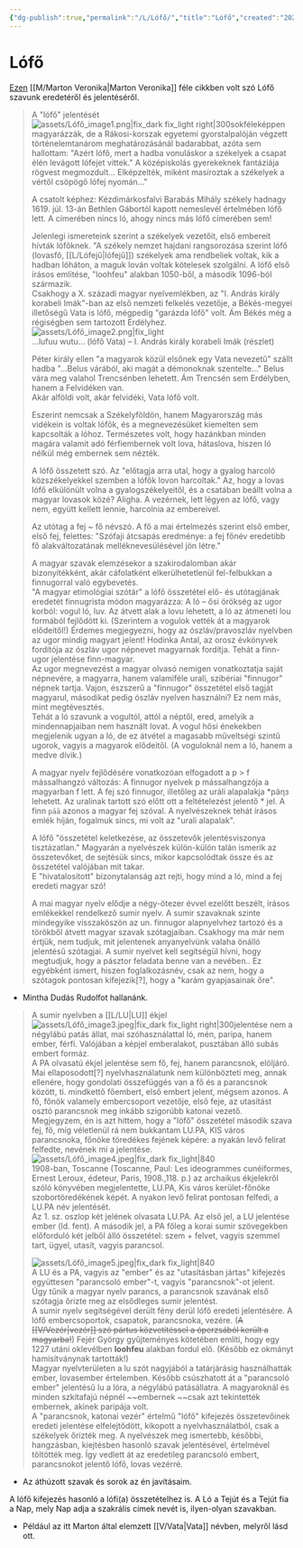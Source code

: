 ```yaml
---
{"dg-publish":true,"permalink":"/L/Lófő/","title":"Lófő","created":"2024-11-05T14:06","updated":"2025-09-24T13:52"}
---
```



# Lófő

[Ezen](https://web.archive.org/web/20240713094449/https://magyarmegmaradasert.hu/szerzok/k-n/marton-veronika/item/5920-z) [[M/Marton Veronika\|Marton Veronika]] féle cikkben volt szó Lófő szavunk eredetéről és jelentéséről.  

> A "lófő" jelentését ![assets/Lófő_image1.png|fix_dark fix_light right|300](/img/user/L/assets/L%C3%B3f%C5%91_image1.png)sokféleképpen magyarázzák, de a Rákosi-korszak egyetemi gyorstalpalóján végzett történelemtanárom meghatározásánál badarabbat, azóta sem hallottam: "Azért lófő, mert a hadba vonuláskor a székelyek a csapat élén levágott lófejet vittek." A középiskolás gyerekeknek fantáziája rögvest megmozdult... Elképzelték, miként masíroztak a székelyek a vértől csöpögő lófej nyomán..."  
>
> A csatolt képhez: Kézdimárkosfalvi Barabás Mihály székely hadnagy 1619. júl. 13-án Bethlen Gábortól kapott nemeslevél értelmében lófő lett. A címerében nincs ló, ahogy nincs más lófő címerében sem!
>
> Jelenlegi ismereteink szerint a székelyek vezetőit, első embereit hívták lófőknek. "A székely nemzet hajdani rangsorozása szerint lófő (lovasfő, [[L/Lófejű\|lófejű]]) székelyek ama rendbeliek voltak, kik a hadban lóháton, a maguk lován voltak kötelesek szolgálni. A lófő első írásos említése, "loohfeu" alakban 1050-ből, a második 1096-ból származik.  
> Csakhogy a X. századi magyar nyelvemlékben, az "I. András király korabeli Imák"-ban az első nemzeti felkelés vezetője, a Békés-megyei illetőségű Vata is lófő, mégpedig "garázda lófő" volt. Ám Békés még a régiségben sem tartozott Erdélyhez.  
> ![assets/Lófő_image2.png|fix_light](/img/user/L/assets/L%C3%B3f%C5%91_image2.png)   
> ...lufuu wutu... (lófő Vata) – I. András király korabeli Imák (részlet)
> 
> Péter király ellen "a magyarok közül elsőnek egy Vata nevezetű" szállt hadba "...Belus várából, aki magát a démonoknak szentelte..." Belus vára meg valahol Trencsénben lehetett. Ám Trencsén sem Erdélyben, hanem a Felvidéken van.  
> Akár alföldi volt, akár felvidéki, Vata lófő volt.  
>
> Eszerint nemcsak a Székelyföldön, hanem Magyarország más vidékein is voltak lófők, és a megnevezésüket kiemelten sem kapcsolták a lóhoz. Természetes volt, hogy hazánkban minden magára valamit adó férfiembernek volt lova, hátaslova, hiszen ló nélkül még embernek sem nézték.  
>
> A lófő összetett szó. Az "előtagja arra utal, hogy a gyalog harcoló közszékelyekkel szemben a lófők lovon harcoltak." Az, hogy a lovas lófő elkülönült volna a gyalogszékelyeitől, és a csatában beállt volna a magyar lovasok közé? Aligha. A vezérnek, lett légyen az lófő, vagy nem, együtt kellett lennie, harcolnia az embereivel.  
>
> Az utótag a fej ~ fő névszó. A fő a mai értelmezés szerint első ember, első fej, felettes: "Szófaji átcsapás eredménye: a fej főnév eredetibb fő alakváltozatának melléknevesülésével jön létre."  
>
> A magyar szavak elemzésekor a szakirodalomban akár bizonyítékként, akár cáfolatként elkerülhetetlenül fel-felbukkan a finnugorral való egybevetés.  
> "A magyar etimológiai szótár" a lófő összetétel elő- és utótagjának eredetét finnugrista módon magyarázza: A ló – ősi örökség az ugor korból: vogul ló, luv. Az átvett alak a lovu lehetett, a ló az átmeneti lou formából fejlődött ki. (Szerintem a vogulok vették át a magyarok elődeitől!) Érdemes megjegyezni, hogy az ószláv/pravoszláv nyelvben az ugor mindig magyart jelent! Hodinka Antal, az orosz évkönyvek fordítója az ószláv ugor népnevet magyarnak fordítja. Tehát a finn-ugor jelentése finn-magyar.  
> Az ugor megnevezést a magyar olvasó nemigen vonatkoztatja saját népnevére, a magyarra, hanem valamiféle urali, szibériai "finnugor" népnek tartja. Vajon, észszerű a "finnugor" összetétel első tagját magyarul, másodikat pedig ószláv nyelven használni? Ez nem más, mint megtévesztés.  
> Tehát a ló szavunk a vogultól, attól a néptől, ered, amelyik a mindennapjaiban nem használt lovat. A vogul hősi énekekben megjelenik ugyan a ló, de ez átvétel a magasabb műveltségi szintű ugorok, vagyis a magyarok elődeitől. (A voguloknál nem a ló, hanem a medve dívik.)  
>
> A magyar nyelv fejlődésére vonatkozóan elfogadott a p > f mássalhangzó változás: A finnugor nyelvek p mássalhangzója a magyarban f lett. A fej szó finnugor, illetőleg az uráli alapalakja \*päηз lehetett. Az uralinak tartott szó előtt ott a feltételezést jelentő * jel. A finn `pää` azonos a magyar fej szóval. A nyelvészeknek tehát írásos emlék híján, fogalmuk sincs, mi volt az "urali alapalak".  
>
> A lófő "összetétel keletkezése, az összetevők jelentésviszonya tisztázatlan." Magyarán a nyelvészek külön-külön talán ismerik az összetevőket, de sejtésük sincs, mikor kapcsolódtak össze és az összetétel valójában mit takar.  
> E "hivatalosított" bizonytalanság azt rejti, hogy mind a ló, mind a fej eredeti magyar szó!  
>
> A mai magyar nyelv elődje a négy-ötezer évvel ezelőtt beszélt, írásos emlékekkel rendelkező sumir nyelv. A sumir szavaknak szinte mindegyike visszaköszön az un. finnugor alapnyelvhez tartozó és a törökből átvett magyar szavak szótagjaiban. Csakhogy ma már nem értjük, nem tudjuk, mit jelentenek anyanyelvünk valaha önálló jelentésű szótagjai. A sumir nyelvet kell segítségül hívni, hogy megtudjuk, hogy a pásztor feladata benne van a nevében.. Ez egyébként ismert, hiszen foglalkozásnév, csak az nem, hogy a szótagok pontosan kifejezik\[?\], hogy a "karám gyapjasainak őre".
- Mintha Dudás Rudolfot hallanánk.
  
> A sumir nyelvben a [[L/LU\|LU]] ékjel ![assets/Lófő_image3.jpeg|fix_dark fix_light right|300](/img/user/L/assets/L%C3%B3f%C5%91_image3.jpeg)jelentése nem a négylábú patás állat, mai szóhasználattal ló, mén, paripa, hanem ember, férfi. Valójában a képjel emberalakot, pusztában álló subás embert formáz.   
> A PA olvasatú ékjel jelentése sem fő, fej, hanem parancsnok, elöljáró. Mai ellaposodott\[?\] nyelvhasználatunk nem különbözteti meg, annak ellenére, hogy gondolati összefüggés van a fő és a parancsnok között, ti. mindkettő főembert, első embert jelent, mégsem azonos. A fő, főnök valamely embercsoport vezetője, első feje, az utasítást osztó parancsnok meg inkább szigorúbb katonai vezető.  
> Megjegyzem, én is azt hittem, hogy a "lófő" összetétel második szava fej, fő, míg véletlenül rá nem bukkantam LU.PA, KIS város parancsnoka, főnöke töredékes fejének képére: a nyakán levő felirat felfedte, nevének mi a jelentése.  
> ![assets/Lófő_image4.jpeg|fix_dark fix_light|840](/img/user/L/assets/L%C3%B3f%C5%91_image4.jpeg)  
> 1908-ban, Toscanne (Toscanne, Paul: Les ideogrammes cunéiformes, Ernest Leroux, édeteur, Paris, 1908.,118. p.) az archaikus ékjelekről szóló könyvében megjelentette, LU.PA, Kis város kerület-főnöke szobortöredékének képét. A nyakon levő felirat pontosan felfedi, a LU.PA név jelentését.  
> Az 1. sz. oszlop két jelének olvasata LU.PA. Az első jel, a LU jelentése ember (ld. fent). A második jel, a PA főleg a korai sumir szövegekben előforduló két jelből álló összetétel: szem + felvet, vagyis szemmel tart, ügyel, utasít, vagyis parancsol.  
>
> ![assets/Lófő_image5.jpeg|fix_dark fix_light|840](/img/user/L/assets/L%C3%B3f%C5%91_image5.jpeg)  
> A LU és a PA, vagyis az "ember" és az "utasításban jártas" kifejezés együttesen "parancsoló ember"-t, vagyis "parancsnok"-ot jelent.  
> Úgy tűnik a magyar nyelv parancs, a parancsnok szavának első szótagja őrizte meg az elsődleges sumir jelentést.  
> A sumir nyelv segítségével derült fény derül lófő eredeti jelentésére. A lófő embercsoportok, csapatok, parancsnoka, vezére. (~~A [[V/Vezér\|vezér]] szó pártus közvetítéssel a óperzsából került a magyarba!~~) Fejér György gyűjteményes kötetében említi, hogy egy 1227 utáni oklevélben **loohfeu** alakban fordul elő. (Később ez okmányt hamisítványnak tartották!)  
> Magyar nyelvterületen a lu szót nagyjából a tatárjárásig használhatták ember, lovasember értelemben. Később csúszhatott át a "parancsoló ember" jelentésű lu a lóra, a négylábú patásállatra. A magyaroknál és minden szkítafajú népnél ~~embernek ~~csak azt tekintették embernek, akinek paripája volt.  
> A "parancsnok, katonai vezér" értelmű "lófő" kifejezés összetevőinek eredeti jelentése elfelejtődött, kikopott a nyelvhasználatból, csak a székelyek őrizték meg. A nyelvészek meg ismertebb, későbbi, hangzásban, kiejtésben hasonló szavak jelentésével, értelmével töltötték meg. Így vedlett át az eredetileg parancsoló embert, parancsnokot jelentő lófő, lovas vezérré.  
- Az áthúzott szavak és sorok az én javításaim.

A lófő kifejezés hasonló a lófi(a) összetételhez is. A Ló a Tejút és a Tejút fia a Nap, mely Nap adja a szakrális címek nevét is, ilyen-olyan szavakban.  
- Például az itt Marton által elemzett [[V/Vata\|Vata]] névben, melyről lásd ott.

